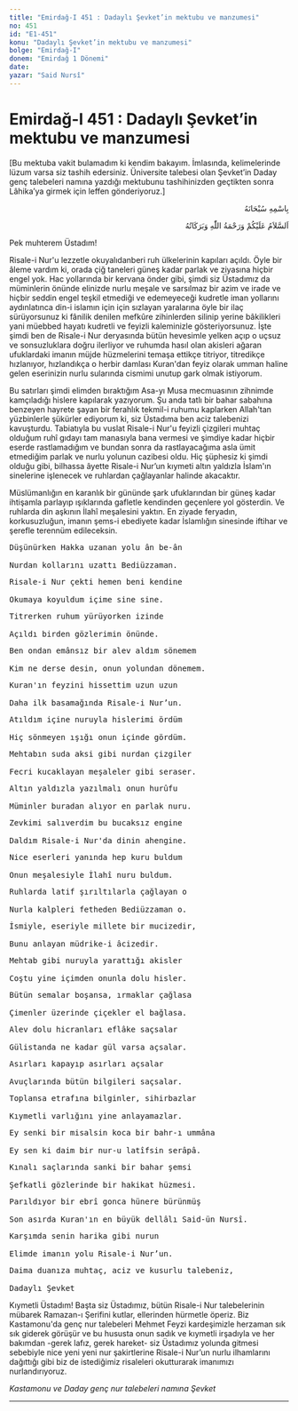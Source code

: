 ```yaml
---
title: "Emirdağ-I 451 : Dadaylı Şevket’in mektubu ve manzumesi"
no: 451
id: "E1-451"
konu: "Dadaylı Şevket’in mektubu ve manzumesi"
bolge: "Emirdağ-I"
donem: "Emirdağ 1 Dönemi"
date: 
yazar: "Said Nursî"
---
```


# Emirdağ-I 451 : Dadaylı Şevket’in mektubu ve manzumesi

<p class="takdim">[Bu mektuba vakit bulamadım ki kendim bakayım. İmlasında, kelimelerinde lüzum varsa siz tashih edersiniz. Üniversite talebesi olan Şevket’in Daday genç talebeleri namına yazdığı mektubunu tashihinizden geçtikten sonra Lâhika’ya girmek için leffen gönderiyoruz.]</p>

<p class="arabic" dir="rtl" title="Meal: “Her türlü noksan sıfatlardan yüce olan Allah’ın adıyla.”">بِاسْمِهِ سُبْحَانَهُ</p>

<p class="arabic" dir="rtl" title="Meal: “Allah’ın selâmı, rahmeti ve bereketleri, üzerinize olsun.”">اَلسَّلاَمُ عَلَيْكُمْ وَرَحْمَةُ اللّٰهِ وَبَرَكَاتُهُ</p>

Pek muhterem Üstadım!

Risale-i Nur'u lezzetle okuyalıdanberi ruh ülkelerinin kapıları açıldı. Öyle bir âleme vardım ki, orada çiğ taneleri güneş kadar parlak ve ziyasına hiçbir engel yok. Hac yollarında bir kervana önder gibi, şimdi siz Üstadımız da müminlerin önünde elinizde nurlu meşale ve sarsılmaz bir azim ve irade ve hiçbir seddin engel teşkil etmediği ve edemeyeceği kudretle iman yollarını aydınlatınca din-i islamın için için sızlayan yaralarına öyle bir ilaç sürüyorsunuz ki fânilik denilen mefkûre zihinlerden silinip yerine bâkilikleri yani müebbed hayatı kudretli ve feyizli kaleminizle gösteriyorsunuz. İşte şimdi ben de Risale-i Nur deryasında bütün hevesimle yelken açıp o uçsuz ve sonsuzluklara doğru ilerliyor ve ruhumda hasıl olan akisleri ağaran ufuklardaki imanın müjde hüzmelerini temaşa ettikçe titriyor, titredikçe hızlanıyor, hızlandıkça o herbir damlası Kuran'dan feyiz olarak umman haline gelen eserinizin nurlu sularında cismimi unutup gark olmak istiyorum.

Bu satırları şimdi elimden bıraktığım Asa-yı Musa mecmuasının zihnimde kamçıladığı hislere kapılarak yazıyorum. Şu anda tatlı bir bahar sabahına benzeyen hayrete şayan bir ferahlık tekmil-i ruhumu kaplarken Allah'tan yüzbinlerle şükürler ediyorum ki, siz Üstadıma ben aciz talebenizi kavuşturdu. Tabiatıyla bu vuslat Risale-i Nur'u feyizli çizgileri muhtaç olduğum ruhî gıdayı tam manasıyla bana vermesi ve şimdiye kadar hiçbir eserde rastlamadığım ve bundan sonra da rastlayacağıma asla ümit etmediğim parlak ve nurlu yolunun cazibesi oldu. Hiç şüphesiz ki şimdi olduğu gibi, bilhassa âyette Risale-i Nur’un kıymeti altın yaldızla İslam'ın sinelerine işlenecek ve ruhlardan çağlayanlar halinde akacaktır.

Müslümanlığın en karanlık bir gününde şark ufuklarından bir güneş kadar ihtişamla parlayıp ışıklarında gafletle kendinden geçenlere yol gösterdin. Ve ruhlarda din aşkının İlahî meşalesini yaktın. En ziyade feryadın, korkusuzluğun, imanın şems-i ebediyete kadar İslamlığın sinesinde iftihar ve şerefle terennüm edileceksin.

<pre>
Düşünürken Hakka uzanan yolu ân be-ân
 
Nurdan kollarını uzattı Bediüzzaman.
</pre>

<pre>
Risale-i Nur çekti hemen beni kendine
 
Okumaya koyuldum içime sine sine.
</pre>

<pre>
Titrerken ruhum yürüyorken izinde
 
Açıldı birden gözlerimin önünde.
</pre>

<pre>
Ben ondan emânsız bir alev aldım sönemem
 
Kim ne derse desin, onun yolundan dönemem.
</pre>

<pre>
Kuran'ın feyzini hissettim uzun uzun
 
Daha ilk basamağında Risale-i Nur’un.
</pre>

<pre>
Atıldım içine nuruyla hislerimi ördüm
 
Hiç sönmeyen ışığı onun içinde gördüm.
</pre>

<pre>
Mehtabın suda aksi gibi nurdan çizgiler
 
Fecri kucaklayan meşaleler gibi seraser.
</pre>

<pre>
Altın yaldızla yazılmalı onun hurûfu
 
Müminler buradan alıyor en parlak nuru.
</pre>

<pre>
Zevkimi salıverdim bu bucaksız engine
 
Daldım Risale-i Nur'da dinin ahengine.
</pre>

<pre>
Nice eserleri yanında hep kuru buldum
 
Onun meşalesiyle İlahî nuru buldum.
</pre>

<pre>
Ruhlarda latif şırıltılarla çağlayan o
 
Nurla kalpleri fetheden Bediüzzaman o.
</pre>

<pre>
İsmiyle, eseriyle millete bir mucizedir,
 
Bunu anlayan müdrike-i âcizedir.
</pre>

<pre>
Mehtab gibi nuruyla yarattığı akisler 
 
Coştu yine içimden onunla dolu hisler.
</pre>

<pre>
Bütün semalar boşansa, ırmaklar çağlasa
 
Çimenler üzerinde çiçekler el bağlasa.
</pre>

<pre>
Alev dolu hicranları eflâke saçsalar
 
Gülistanda ne kadar gül varsa açsalar.
</pre>

<pre>
Asırları kapayıp asırları açsalar
 
Avuçlarında bütün bilgileri saçsalar.
</pre>

<pre>
Toplansa etrafına bilginler, sihirbazlar
 
Kıymetli varlığını yine anlayamazlar.
</pre>

<pre>
Ey senki bir misalsin koca bir bahr-ı ummâna
 
Ey sen ki daim bir nur-u latîfsin serâpâ.
</pre>

<pre>
Kınalı saçlarında sanki bir bahar şemsi
 
Şefkatli gözlerinde bir hakikat hüzmesi.
</pre>

<pre>
Parıldıyor bir ebrî gonca hünere bürünmüş 
 
Son asırda Kuran'ın en büyük dellâlı Said-ün Nursî.
</pre>

<pre>
Karşımda senin harika gibi nurun
 
Elimde imanın yolu Risale-i Nur’un.
</pre>

<pre>
Daima duanıza muhtaç, aciz ve kusurlu talebeniz,
 
Dadaylı Şevket
</pre>

Kıymetli Üstadım! Başta siz Üstadımız, bütün Risale-i Nur talebelerinin mübarek Ramazan-ı Şerifini kutlar, ellerinden hürmetle öperiz. Biz Kastamonu'da genç nur talebeleri Mehmet Feyzi kardeşimizle herzaman sık sık giderek görüşür ve bu hususta onun sadık ve kıymetli irşadıyla ve her bakımdan -gerek lafız, gerek hareket- siz Üstadımız yolunda gitmesi sebebiyle nice yeni yeni nur şakirtlerine Risale-i Nur’un nurlu ilhamlarını dağıttığı gibi biz de istediğimiz risaleleri okutturarak imanımızı nurlandırıyoruz.

*Kastamonu ve Daday genç nur talebeleri namına*
*Şevket*

***
[^1]: Said diyor: “Bediüzzaman” ismini Risale-i Nur’un şahs-ı manevîsi namı olarak kabul ederim. Yoksa o meziyetler hakkım değil.
